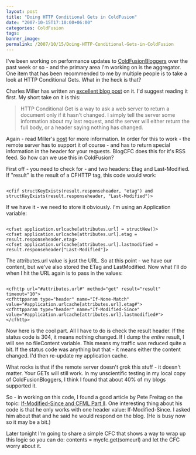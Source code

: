 ```yaml
---
layout: post
title: "Doing HTTP Conditional Gets in ColdFusion"
date: "2007-10-15T17:10:00+06:00"
categories: ColdFusion 
tags: 
banner_image: 
permalink: /2007/10/15/Doing-HTTP-Conditional-Gets-in-ColdFusion
---
```


I've been working on performance updates to <a href="http://www.coldfusionbloggers.org">ColdFusionBloggers</a> over the past week or so - and the primary area I'm working on is the aggregator. One item that has been recommended to me by  multiple people is to take a look at HTTP Conditional Gets. What in the heck is that?

Charles Miller has written an <a href="http://fishbowl.pastiche.org/2002/10/21/http_conditional_get_for_rss_hackers">excellent blog post</a> on it. I'd suggest reading it first. My short take on it is this:

<blockquote>
HTTP Conditional Get is a way to ask a web server to return a document only if it hasn't changed. I simply tell the server some information about my last request, and the server will either return the full body, or a header saying nothing has changed.
</blockquote>

Again - read Miller's <a href="http://fishbowl.pastiche.org/2002/10/21/http_conditional_get_for_rss_hackers">post</a> for more information. In order for this to work - the remote server has to support it of course - and has to return special information in the header for your requests. BlogCFC does this for it's RSS feed. So how can we use this in ColdFusion?

First off - you need to check for - and two headers: Etag and Last-Modified. If "result" is the result of a CFHTTP tag, this code would work:

<code>
&lt;cfif structKeyExists(result.responseheader, "etag") and structKeyExists(result.responseheader, "Last-Modified")&gt;
</code>

If we have it - we need to store it obviously. I'm using an Application variable:

<code>
&lt;cfset application.urlcache[attributes.url] = structNew()&gt;
&lt;cfset application.urlcache[attributes.url].etag = result.responseheader.etag&gt;
&lt;cfset application.urlcache[attributes.url].lastmodified = result.responseheader["Last-Modified"]&gt;
</code>

The attributes.url value is just the URL. So at this point - we have our content, but we've also stored the ETag and LastModified. Now what I'll do when I hit the URL again is to pass in the values:

<code>
&lt;cfhttp url="#attributes.url#" method="get" result="result" timeout="10"&gt;
&lt;cfhttpparam type="header" name="If-None-Match" value="#application.urlcache[attributes.url].etag#"&gt;
&lt;cfhttpparam type="header" name="If-Modified-Since" value="#application.urlcache[attributes.url].lastmodified#"&gt;
&lt;/cfhttp&gt;
</code>

Now here is the cool part. All I have to do is check the result header. If the status code is 304, it means nothing changed. If I dump the <i>entire</i> result, I will see no fileContent variable. This means my traffic was reduced quite a bit. If the status code was anything but that - it means either the content changed. I'd then re-update my application cache.

What rocks is that if the remote server doesn't grok this stuff - it doesn't matter. Your GETs will still work. In my unscientific testing in my local copy of ColdFusionBloggers, I think I found that about 40% of my blogs supported it.

So - in working on this code, I found a good article by Pete Freitag on the topic: <a href="http://www.petefreitag.com/item/236.cfm">If-Modified-Since and CFML Part II</a>. One interesting thing about his code is that he only works with one header value: If-Modified-Since. I asked him about that and he said he would respond on the blog. (He is busy now so it may be a bit.)

Later tonight I'm going to share a simple CFC that shows a way to wrap up this logic so you can do:  contents = mycfc.get(someurl) and let the CFC worry about it.
